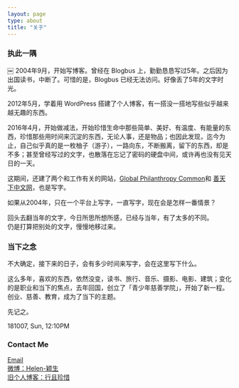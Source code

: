 ```yaml
---
layout: page
type: about
title: "关于"
---
```



### 执此一隅
￼
2004年9月，开始写博客。曾经在 Blogbus 上，勤勤恳恳写过5年。之后因为出国读书，中断了。可惜的是，Blogbus 已经无法访问。好像丢了5年的文字时光。

2012年5月，学着用 WordPress 搭建了个人博客，有一搭没一搭地写些似乎越来越无趣的东西。

2016年4月，开始做减法，开始珍惜生命中那些简单、美好、有温度、有能量的东西，珍惜那些用时间来沉淀的东西，无论人事，还是物品；也因此发现，迄今为止，自己似乎真的是一枚柚子（游子），一路向东，不断搬离，留下的东西，却是不多；甚至曾经写过的文字，也散落在忘记了密码的硬盘中间，或许再也没有见天日的一天。

这期间，还建了两个和工作有关的网站，[Global Philanthropy Common](http://www.gpcommon.org)和 [善天下中文网](http://www.gpcommon.org/ch)，也是写字。

如果从2004年，只在一个平台上写字，一直写字，现在会是怎样一番情景？

回头去翻当年的文字，今日所思所想所感，已经与当年，有了太多的不同。  
仍是打算把别处的文字，慢慢地移过来。

### 当下之念

不大确定，接下来的日子，会有多少时间来写字，会在这里写下什么。

这么多年，喜欢的东西，依然没变，读书、旅行、音乐、摄影、电影、建筑；变化的是职业和当下的焦点，去年回国，创立了「青少年慈善学院」，开始了新一程。创业、慈善、教育，成为了当下的主题。

先记之。

181007, Sun, 12:10PM

### Contact Me

[Email](mailto:helenysli5489@gmail.com)  
[微博：Helen-颖生](http://weibo.com/yinshengrujing)  
[旧个人博客：行且珍惜](http://www.helenysli.com)



